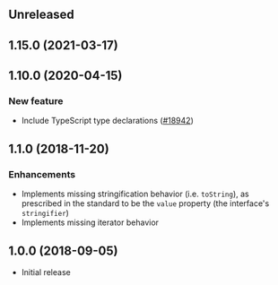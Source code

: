 <!-- Learn how to maintain this file at https://github.com/WordPress/gutenberg/tree/HEAD/packages#maintaining-changelogs. -->

## Unreleased

## 1.15.0 (2021-03-17)

## 1.10.0 (2020-04-15)

### New feature

- Include TypeScript type declarations ([#18942](https://github.com/WordPress/gutenberg/pull/18942))

## 1.1.0 (2018-11-20)

### Enhancements

- Implements missing stringification behavior (i.e. `toString`), as prescribed in the standard to be the `value` property (the interface's `stringifier`)
- Implements missing iterator behavior

## 1.0.0 (2018-09-05)

- Initial release
